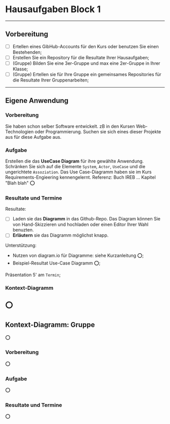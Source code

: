 # Hausaufgaben Block 1
---
## Vorbereitung
- [ ] Ertellen eines GibHub-Accounts für den Kurs oder benutzen Sie einen Bestehenden;
- [ ] Erstellen Sie ein Repository für die Resultate Ihrer Hausaufgaben; 
- [ ] \(Gruppe) Bilden Sie eine 3er-Gruppe und max eine 2er-Gruppe in Ihrer Klasse;
- [ ] \(Gruppe) Ertellen sie für Ihre Gruppe ein gemeinsames Repositories für die Resultate Ihrer Gruppenarbeiten;
<!-- Was fehlt hier noch?--> 

---
## Eigene Anwendung
### Vorbereitung
Sie haben schon selber Software entwickelt. zB in den Kursen Web-Technologien oder Programmierung. Suchen sie sich eines dieser Projekte aus für diese Aufgabe aus.
### Aufgabe
Erstellen die das **UseCase Diagram** für ihre gewählte Anwendung. Schränken Sie sich auf die Elemente `System`, `Actor`, `UseCase` und die ungerichtete `Assoziation`. Das Use Case-Diagramm haben sie im Kurs Requirements-Engieering kennengelernt. Referenz: Buch IREB ... Kapitel "Blah blah" :o:
### Resultate und Termine
Resultate: 
- [ ] Laden sie das **Diagramm** in das Github-Repo. Das Diagram können Sie von Hand-Skizzieren und hochladen oder einen Editor Ihrer Wahl benuzten.
- [ ] **Erläutern** sie das Diagramm möglichst knapp.

Unterstützung:
- Nutzen von diagram.io für Diagramme: siehe Kurzanleitung :o:;
- Beispiel-Resultat Use-Case Diagramm  :o:;

Präsentation 5' am `Termin`;

### Kontext-Diagramm
:o:
---
## Kontext-Diagramm: Gruppe
:o:
### Vorbereitung
:o:
### Aufgabe
:o:
### Resultate und Termine
:o:
